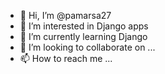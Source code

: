- 👋 Hi, I’m @pamarsa27
- 👀 I’m interested in Django apps
- 🌱 I’m currently learning Django
- 💞️ I’m looking to collaborate on ...
- 📫 How to reach me ...

<!---
pamarsa27/pamarsa27 is a ✨ special ✨ repository because its `README.md` (this file) appears on your GitHub profile.
You can click the Preview link to take a look at your changes.
--->
